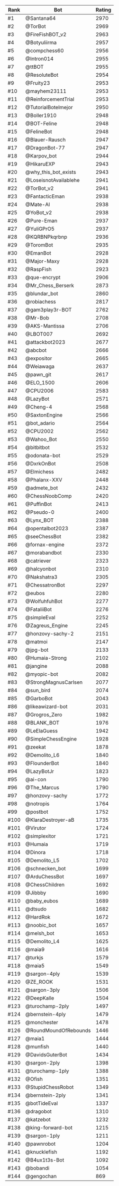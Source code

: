 Rank|Bot|Rating
---|---|---
#1|@Santana64|2970
#2|@TorBot|2969
#3|@FireFishBOT_v2|2963
#4|@Botyuliirma|2957
#5|@compchess60|2956
#6|@Intron014|2955
#7|@ttBOT|2955
#8|@ResoluteBot|2954
#9|@Fruity23|2953
#10|@mayhem23111|2953
#11|@ReinforcementTrial|2953
#12|@TutorialBotelmejor|2950
#13|@Boller1910|2948
#14|@BOT-Feline|2948
#15|@FelineBot|2948
#16|@Blauer-Rausch|2947
#17|@DragonBot-77|2947
#18|@Karpov_bot|2944
#19|@HikaruEXP|2943
#20|@why_this_bot_exists|2943
#21|@LoseisnotAvailablehe|2941
#22|@TorBot_v2|2941
#23|@FantacticEman|2938
#24|@Mate-AI|2938
#25|@YoBot_v2|2938
#26|@Pure-Eman|2937
#27|@YuliGPrO5|2937
#28|@KQRBNPkqrbnp|2936
#29|@ToromBot|2935
#30|@EmanBot|2928
#31|@Major-Maxy|2928
#32|@RaspFish|2923
#33|@que-encrypt|2906
#34|@Mr_Chess_Berserk|2873
#35|@blundar_bot|2860
#36|@robiachess|2817
#37|@gam3play3r-BOT|2762
#38|@Mr-Bob|2708
#39|@AKS-Mantissa|2706
#40|@LBOT007|2692
#41|@attackbot2023|2677
#42|@abcbot|2666
#43|@expositor|2665
#44|@Weiawaga|2637
#45|@pawn_git|2617
#46|@ELO_1500|2606
#47|@CPU2006|2583
#48|@LazyBot|2571
#49|@Cheng-4|2568
#50|@SaxtonEngine|2566
#51|@bot_adario|2564
#52|@CPU2002|2562
#53|@Wahoo_Bot|2550
#54|@bitbitbot|2532
#55|@odonata-bot|2529
#56|@DxrkOnBot|2508
#57|@Elmichess|2482
#58|@Phalanx-XXV|2448
#59|@admete_bot|2432
#60|@ChessNoobComp|2420
#61|@PuffinBot|2413
#62|@Pseudo-0|2400
#63|@Lynx_BOT|2388
#64|@opentalbot2023|2387
#65|@seeChessBot|2382
#66|@fornax-engine|2372
#67|@morabandbot|2330
#68|@catriever|2323
#69|@halcyonbot|2310
#70|@Nakshatra3|2305
#71|@ChessatronBot|2297
#72|@eubos|2280
#73|@WolfuhfuhBot|2277
#74|@FataliiBot|2276
#75|@simpleEval|2252
#76|@Zagreus_Engine|2245
#77|@honzovy-sachy-2|2151
#78|@matmoi|2147
#79|@jpg-bot|2133
#80|@Humaia-Strong|2102
#81|@jangine|2088
#82|@myopic-bot|2082
#83|@StrongMagnusCarlsen|2077
#84|@sun_bird|2074
#85|@GarboBot|2043
#86|@likeawizard-bot|2031
#87|@Grogros_Zero|1982
#88|@BLANK_BOT|1976
#89|@LeElaGuess|1942
#90|@SimpleChessEngine|1928
#91|@zeekat|1878
#92|@Demolito_L6|1840
#93|@FlounderBot|1840
#94|@LazyBotJr|1823
#95|@ai-con|1790
#96|@The_Marcus|1790
#97|@honzovy-sachy|1772
#98|@notropis|1764
#99|@postbot|1752
#100|@KlaraDestroyer-aB|1735
#101|@Virutor|1724
#102|@simplexitor|1721
#103|@Humaia|1719
#104|@Dinora|1718
#105|@Demolito_L5|1702
#106|@schnecken_bot|1699
#107|@ArduChessBot|1697
#108|@ChessChildren|1692
#109|@Jibbby|1690
#110|@baby_eubos|1689
#111|@dtsudo|1682
#112|@HardRok|1672
#113|@noobic_bot|1657
#114|@melsh_bot|1653
#115|@Demolito_L4|1625
#116|@maia9|1616
#117|@turkjs|1579
#118|@maia5|1549
#119|@sargon-4ply|1539
#120|@ZE_ROOK|1531
#121|@sargon-3ply|1506
#122|@DeepKalle|1504
#123|@turochamp-2ply|1497
#124|@bernstein-4ply|1479
#125|@monchester|1478
#126|@RoundMoundOfRebounds|1446
#127|@maia1|1444
#128|@munfish|1440
#129|@DavidsGuterBot|1434
#130|@sargon-2ply|1398
#131|@turochamp-1ply|1388
#132|@Ofish|1351
#133|@StupidChessRobot|1349
#134|@bernstein-2ply|1341
#135|@botTideEval|1337
#136|@dragobot|1310
#137|@katzebot|1232
#138|@king-forward-bot|1215
#139|@sargon-1ply|1211
#140|@pawnrobot|1204
#141|@knucklefish|1192
#142|@B4ux1t3s-Bot|1092
#143|@bobandi|1054
#144|@gengochan|869
